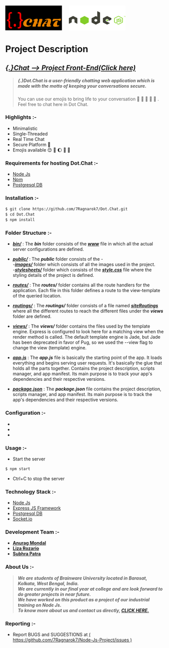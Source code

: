 [![DotChat-ico](https://raw.githubusercontent.com/7Ragnarok7/Dot.Chat/master/public/images/logo.png?raw=true)][page] &emsp; [![Node-ico](https://raw.githubusercontent.com/7Ragnarok7/Dot.Chat/master/public/images/node.png?raw=true)][node] 

# Project Description

## [*{.}Chat --> Project Front-End(Click here)*][page]

>##### {.}Dot.Chat is a ***user-friendly*** chatting web application which is made with the motto of keeping your conversations secure.
>You can use our emojis to bring life to your conversation :nail_care: :eyes: :ocean: :dog: :sparkler: .  
>Feel free to chat here in Dot Chat.

### Highlights :-
- Minimalistic
- Single-Threaded
- Real Time Chat
- Secure Platform :email:
- Emojis available :blush: :sunflower: :moon: :wine_glass: :rocket:

### Requirements for hosting Dot.Chat :-  
- [Node Js][node]
- [Npm][npm]
- [Postgresql DB][db]

### Installation :-
```sh
$ git clone https://github.com/7Ragnarok7/Dot.Chat.git
$ cd Dot.Chat
$ npm install
```

### Folder Structure :-
- [***bin/***](bin/) : The ***bin*** folder consists of the [***www***](bin/www) file in which all the actual server configurations are defined.

- [***public/***](public/) : The ***public*** folder consists of the -<br>
  -[***images/***](public/images/) folder which consists of all the images used in the project. <br>
  -[***stylesheets/***](public/stylesheets/) folder which consists of the [***style.css***](stylesheets/style.css) file where the styling details of the project is defined.
  
- [***routes/***](routes/) : The ***routes/*** folder contains all the route handlers for the application. Each file in this folder defines a route to the view-template of the queried location.

- [***routings/***](routings/) : The ***routings/*** folder consists of a file named [***siteRoutings***](routings/siteRoutings.js) where all the different routes to reach the different files under the ***views*** folder are defined. 

- [***views/***](views/) : The ***views/*** folder contains the files used by the template engine. Express is configured to look here for a matching view when the render method is called. The default template engine is Jade, but Jade has been deprecated in favor of Pug, so we used the --view flag to change the view (template) engine.

- [***app.js***](app.js) : The ***app.js*** file is basically the starting point of the app. It loads everything and begins serving user requests. It's basically the glue that holds all the parts together.
Contains the project description, scripts manager, and app manifest. Its main purpose is to track your app's dependencies and their respective versions.

- [***package.json***](package.json) : The ***package.json*** file contains the project description, scripts manager, and app manifest. Its main purpose is to track the app's dependencies and their respective versions.


### Configuration :-
- 
- 
- 

### Usage :-
- Start the server
```sh
$ npm start
```
- Ctrl+C to stop the server

### Technology Stack :-
- [Node Js][node]
- [Express JS Framework][ex]
- [Postgresql DB][db]
- [Socket.io][sock]

### Development Team :-
- [**Anurag Mondal**][anurag]
- [**Liza Rozario**][liza]
- [**Subhra Patra**][subhra]

### About Us :-
>***We are students of Brainware University located in Barasat, Kolkata, West Bengal, India.   
>We are currently in our final year at college and are look forward to do greater projects in near future.  
>We have worked on this product as a project of our industrial training on Node Js.  
>To know more about us and contact us directly, [**CLICK HERE.**](public/contact.html)***

### Reporting :-
 - Report BUGS and SUGGESTIONS at [( https://github.com/7Ragnarok7/Node-Js-Project/issues )](https://github.com/7Ragnarok7/Node-Js-Project/issues)
 
 
 [//]: # "References below :-"

[node]:<https://nodejs.org/en/>
[ex]:<https://expressjs.com/>
[db]:<https://www.postgresql.org/>
[page]:<public/index.html>
[anurag]:<https://github.com/7Ragnarok7>
[liza]:<https://github.com/BlazinGirl>
[subhra]:<https://github.com/subhrapatra>
[sock]:<https://socket.io/>
[npm]:<https://www.npmjs.com/>
